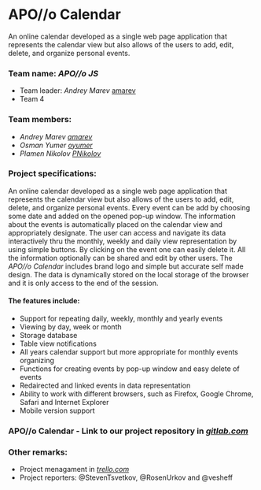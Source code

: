 # APO//o Calendar
An online calendar developed as a single web page application that represents the calendar view but also allows of the users to add, edit, delete, and organize personal events. 

### Team name: *APO//o JS*
* Team leader: _Andrey Marev_ [amarev](https://my.telerikacademy.com/Users/amarev)
* Team 4

### Team members:
* _Andrey Marev_ *[amarev](https://my.telerikacademy.com/Users/amarev)*
* _Osman Yumer_ *[oyumer](https://my.telerikacademy.com/Users/oyumer)*
* _Plamen Nikolov_ *[PNikolov](https://my.telerikacademy.com/Users/PNikolov)*

### Project specifications:
An online calendar developed as a single web page application that represents the calendar view but also allows of the users to add, edit, delete, and organize personal events. 
Every event can be add by choosing some date and added on the opened pop-up window. The information about the events is automatically placed on the calendar view and appropriately designate.
The user can access and navigate its data interactively thru the monthly, weekly and daily view representation by using simple buttons. By clicking on the event one can easily delete it.
All the information optionally can be shared and edit by other users. The *APO//o Calendar* includes brand logo and simple but accurate self made design.
The data is dynamically stored on the local storage of the browser and it is only access to the end of the session. 

#### The features include: 
* Support for repeating daily, weekly, monthly and yearly events
* Viewing by day, week or month
* Storage database
* Table view notifications
* All years calendar support but more appropriate for monthly events organizing
* Functions for creating events by pop-up window and easy delete of events
* Redairected and linked events in data representation
* Ability to work with different browsers, such as Firefox, Google Chrome, Safari and Internet Explorer
* Mobile version support

### APO//o Calendar - Link to our project repository in *[gitlab.com](https://gitlab.com/o.yumer/alpha-answerbox.git)*

### Other remarks: 
* Project menagament in *[trello.com](https://trello.com/b/4eEyL2Qt/apo-o-calendar)*
* Project reporters: @StevenTsvetkov, @RosenUrkov and @vesheff

